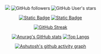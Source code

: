 <div id="title" align=center>

![](https://komarev.com/ghpvc/?username=hiruocha&label=%20%20访客%20%20)
![GitHub followers](https://img.shields.io/github/followers/hiruocha?style=flat&label=关注)
![GitHub User's stars](https://img.shields.io/github/stars/hiruocha?style=flat&label=星标)

[![Static Badge](https://img.shields.io/badge/个人主页-昼お茶-blue?logo=github)](https://hiruocha.github.io/)
[![Static Badge](https://img.shields.io/badge/哔哩哔哩-昼お茶-blue?logo=bilibili)](https://space.bilibili.com/687234999)

[![GitHub Streak](https://streak-stats.demolab.com?user=hiruocha&theme=transparent&locale=zh_Hans&date_format=%5BY.%5Dn.j&mode=weekly&hide_border=true)](https://git.io/streak-stats)

[![Anurag's GitHub stats](https://github-readme-stats.vercel.app/api?username=hiruocha&locale=cn&show_icons=true&count_private=true&theme=transparent&hide_border=true&number_format=long)](https://github.com/anuraghazra/github-readme-stats)
[![Top Langs](https://github-readme-stats.vercel.app/api/top-langs/?username=hiruocha&locale=cn&layout=compact&theme=transparent&hide_border=true)](https://github.com/anuraghazra/github-readme-stats)

[![Ashutosh's github activity graph](https://github-readme-activity-graph.vercel.app/graph?username=hiruocha&theme=github-compact&area=true&hide_border=true&hide_title=true)](https://github.com/ashutosh00710/github-readme-activity-graph)

</div>
